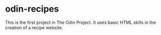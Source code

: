 # odin-recipes

This is the first project in The Odin Project. It uses basic HTML skills in the creation of a recipe website. 